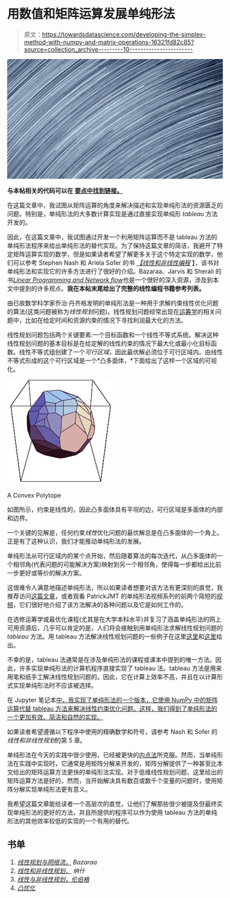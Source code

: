 # 用数值和矩阵运算发展单纯形法

> 原文：<https://towardsdatascience.com/developing-the-simplex-method-with-numpy-and-matrix-operations-16321fd82c85?source=collection_archive---------10----------------------->

![](img/3873de26e2d7e3ca7de0ae328ee8d20f.png)

**与本帖相关的代码可以在** [**要点中找到链接。**](https://gist.github.com/samueleverett01/335aff59cc7010453599a36f6b5b1356)

在这篇文章中，我试图从矩阵运算的角度来解决描述和实现单纯形法的资源匮乏的问题。特别是，单纯形法的大多数计算实现是通过直接实现单纯形 *tableau* 方法开发的。

因此，在这篇文章中，我试图通过开发一个利用矩阵运算而不是 tableau 方法的单纯形法程序来给出单纯形法的替代实现。为了保持这篇文章的简洁，我避开了特定矩阵运算实现的数学，但是如果读者希望了解更多关于这个特定实现的数学，他们可以参考 Stephen Nash 和 Ariela Sofer 的书 [*【线性和非线性编程*](https://amzn.to/32SwDpp) 】，该书对单纯形法和实现它的许多方法进行了很好的介绍。Bazaraa、Jarvis 和 Sherali 的书[*Linear Programming and Network flow*](https://amzn.to/3cvcpGu)也是一个很好的深入资源，涉及到本文中提到的许多观点。**我在本帖末尾给出了完整的线性编程书籍参考列表。**

由已故数学科学家乔治·丹齐格发明的单纯形法是一种用于求解约束线性优化问题的算法(这类问题被称为*线性规划*问题)。线性规划问题经常出现在[运筹学](https://en.wikipedia.org/wiki/Operations_research)的相关问题中，比如在给定时间和资源约束的情况下寻找利润最大化的方法。

线性规划问题包括两个关键要素:一个目标函数和一个线性不等式系统。解决这种线性规划问题的基本目标是在给定解的线性约束的情况下最大化或最小化目标函数。线性不等式组创建了一个*可行区域*，因此最优解必须位于可行区域内。由线性不等式形成的这个可行区域是一个*凸多面体，*下面给出了这样一个区域的可视化。

![](img/44b8391616ff30af17a9a0ac4d420d56.png)

A Convex Polytope

如图所示，约束是线性的，因此凸多面体具有平坦的边，可行区域是多面体的内部和边界。

一个关键的见解是，任何约束*线性*优化问题的最优解总是在凸多面体的一个角上。正是有了这种认识，我们才能推动单纯形法的发展。

单纯形法从可行区域内的某个点开始，然后随着算法的每次迭代，从凸多面体的一个相邻角(代表问题的可能解决方案)映射到另一个相邻角，使得每一步都给出比前一步更好或等价的解决方案。

这很难令人满意地描述单纯形法，所以如果读者想要对该方法有更深刻的直觉，我推荐访问[这篇文章](https://www.utdallas.edu/~scniu/OPRE-6201/documents/LP4-Simplex.html)，或者观看 PatrickJMT 的单纯形法视频系列的前两个简短的[视频](https://www.youtube.com/watch?v=gRgsT9BB5-8)，它们很好地介绍了该方法解决的各种问题以及它是如何工作的。

在选修运筹学或最优化课程(尤其是在大学本科水平)并复习了涵盖单纯形法的网上可用资源后，几乎可以肯定的是，人们将会接触到用单纯形法求解线性规划问题的 *tableau* 方法。用 tableau 方法解决线性规划问题的一些例子在这里[这里](http://www.phpsimplex.com/en/simplex_method_example.htm)和[这里](https://explain-that.blogspot.com/2011/06/logic-of-how-simplex-method-works.html)给出。

不幸的是，tableau 法通常是在涉及单纯形法的课程或课本中提到的唯一方法。因此，许多实现单纯形法的计算机程序直接实现了 tableau 法。tableau 方法是用来用笔和纸手工解决线性规划问题的。因此，它在计算上效率不高，并且在以计算形式实现单纯形法时不应该被选择。

在 Jupyter 笔记本[中，我实现了单纯形法的一个版本，它使用 NumPy 中的矩阵运算代替 tableau 方法来解决线性约束优化问题。这样，我们得到了单纯形法的一个更加有效、简洁和自然的实现。](https://gist.github.com/samueleverett01/335aff59cc7010453599a36f6b5b1356)

如果读者希望遵循以下程序中使用的精确数学和符号，请参考 Nash 和 Sofer 的*线性和非线性规划*的第 5 章。

单纯形法在今天的实践中很少使用，已经被更快的[内点法](https://en.wikipedia.org/wiki/Interior-point_method)所克服。然而，当单纯形法在实践中实现时，它通常是用矩阵分解来开发的，矩阵分解提供了一种甚至比本文给出的矩阵运算方法更快的单纯形法实现。对于低维线性规划问题，这里给出的矩阵运算方法是好的，然而，当开始解决具有数百或数千个变量的问题时，使用矩阵分解实现单纯形法更有意义。

我希望这篇文章能给读者一个高层次的直觉，让他们了解那些很少被提及但最终实现单纯形法的更好的方法，并且所提供的程序可以作为使用 tableau 方法的单纯形法的其他效率较低的实现的一个有用的替代。

## **书单**

1.  [*线性规划与网络流，*](https://amzn.to/3cvcpGu) *Bazaraa*
2.  [*线性和非线性规划，*](https://amzn.to/32SwDpp) *纳什*
3.  [*线性与非线性规划，伦伯格*](https://amzn.to/3cvcSse)
4.  [*凸优化*](https://amzn.to/2vsdLBw)